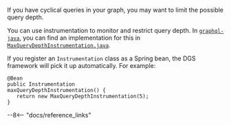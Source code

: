 
If you have cyclical queries in your graph, you may want to limit the possible query depth.

You can use instrumentation to monitor and restrict query depth.
In [`graphql-java`](https://github.com/graphql-java), you can find an implementation for this in [`MaxQueryDepthInstrumentation.java`](https://github.com/graphql-java/graphql-java/blob/master/src/main/java/graphql/analysis/MaxQueryDepthInstrumentation.java).

If you register an `Instrumentation` class as a Spring bean, the DGS framework will pick it up automatically.
For example:

```spring
@Bean
public Instrumentation
maxQueryDepthInstrumentation() {
   return new MaxQueryDepthInstrumentation(5);
}
```

--8<-- "docs/reference_links"

